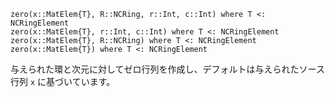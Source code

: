 ```
zero(x::MatElem{T}, R::NCRing, r::Int, c::Int) where T <: NCRingElement
zero(x::MatElem{T}, r::Int, c::Int) where T <: NCRingElement
zero(x::MatElem{T}, R::NCRing) where T <: NCRingElement
zero(x::MatElem{T}) where T <: NCRingElement
```

与えられた環と次元に対してゼロ行列を作成し、デフォルトは与えられたソース行列 `x` に基づいています。
